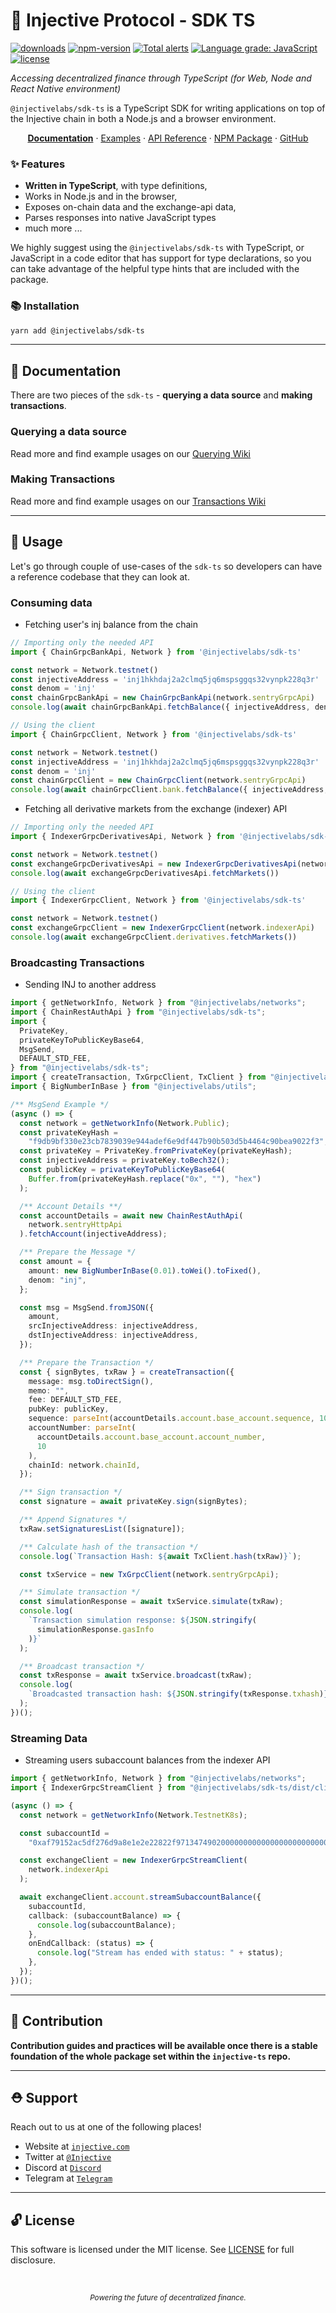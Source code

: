 # 🌟 Injective Protocol - SDK TS

[![downloads](https://img.shields.io/npm/dm/@injectivelabs/sdk-ts.svg)](https://www.npmjs.com/package/@injectivelabs/sdk-ts)
[![npm-version](https://img.shields.io/npm/v/@injectivelabs/sdk-ts.svg)](https://www.npmjs.com/package/@injectivelabs/sdk-ts)
[![Total alerts](https://img.shields.io/lgtm/alerts/g/InjectiveLabs/injective-ts.svg?logo=lgtm&logoWidth=18)](https://lgtm.com/projects/g/InjectiveLabs/injective-ts/alerts/) [![Language grade: JavaScript](https://img.shields.io/lgtm/grade/javascript/g/InjectiveLabs/injective-ts.svg?logo=lgtm&logoWidth=18)](https://lgtm.com/projects/g/InjectiveLabs/injective-ts/context:javascript)
[![license](https://img.shields.io/npm/l/express.svg)]()

_Accessing decentralized finance through TypeScript (for Web, Node and React Native environment)_

`@injectivelabs/sdk-ts` is a TypeScript SDK for writing applications on top of the Injective chain in both a Node.js and a browser environment.

<p align="center">
  <a href="https://github.com/InjectiveLabs/injective-ts/tree/master/packages/sdk-ts" target="_blank"><strong>Documentation</strong></a>
  ·
  <a href="https://github.com/InjectiveLabs/sdk-ts-examples" target="_blank">Examples</a>
  ·
  <a href="https://injectivelabs.github.io/injective-ts/modules/_injectivelabs_sdk_ts.html" target="_blank">API Reference</a>
  ·
  <a href="https://www.npmjs.com/package/@injectivelabs/sdk-ts" target="_blank">NPM Package</a>
  ·
  <a href="https://github.com/InjectiveLabs/injective-ts/tree/master/packages/sdk-ts" target="_blank">GitHub</a>
</p>

### ✨ Features

- **Written in TypeScript**, with type definitions,
- Works in Node.js and in the browser,
- Exposes on-chain data and the exchange-api data,
- Parses responses into native JavaScript types
- much more ...

We highly suggest using the `@injectivelabs/sdk-ts` with TypeScript, or JavaScript in a code editor that has support for type declarations, so you can take advantage of the helpful type hints that are included with the package.


### 📚 Installation

```bash
yarn add @injectivelabs/sdk-ts
```

---

## 📖 Documentation

There are two pieces of the `sdk-ts` - **querying a data source** and **making transactions**.

### Querying a data source

Read more and find example usages on our [Querying Wiki](https://github.com/InjectiveLabs/injective-ts/wiki/01Querying)

### Making Transactions

Read more and find example usages on our [Transactions Wiki](https://github.com/InjectiveLabs/injective-ts/wiki/02Transactions)

---

## 🎒 Usage

Let's go through couple of use-cases of the `sdk-ts` so developers can have a reference codebase that they can look at.

### Consuming data

- Fetching user's inj balance from the chain

```ts
// Importing only the needed API
import { ChainGrpcBankApi, Network } from '@injectivelabs/sdk-ts'

const network = Network.testnet()
const injectiveAddress = 'inj1hkhdaj2a2clmq5jq6mspsggqs32vynpk228q3r'
const denom = 'inj'
const chainGrpcBankApi = new ChainGrpcBankApi(network.sentryGrpcApi)
console.log(await chainGrpcBankApi.fetchBalance({ injectiveAddress, denom }))
```

```ts
// Using the client
import { ChainGrpcClient, Network } from '@injectivelabs/sdk-ts'

const network = Network.testnet()
const injectiveAddress = 'inj1hkhdaj2a2clmq5jq6mspsggqs32vynpk228q3r'
const denom = 'inj'
const chainGrpcClient = new ChainGrpcClient(network.sentryGrpcApi)
console.log(await chainGrpcClient.bank.fetchBalance({ injectiveAddress, denom }))
```

- Fetching all derivative markets from the exchange (indexer) API

```ts
// Importing only the needed API
import { IndexerGrpcDerivativesApi, Network } from '@injectivelabs/sdk-ts'

const network = Network.testnet()
const exchangeGrpcDerivativesApi = new IndexerGrpcDerivativesApi(network.indexerApi)
console.log(await exchangeGrpcDerivativesApi.fetchMarkets())
```

```ts
// Using the client
import { IndexerGrpcClient, Network } from '@injectivelabs/sdk-ts'

const network = Network.testnet()
const exchangeGrpcClient = new IndexerGrpcClient(network.indexerApi)
console.log(await exchangeGrpcClient.derivatives.fetchMarkets())
```

### Broadcasting Transactions

- Sending INJ to another address

```ts
import { getNetworkInfo, Network } from "@injectivelabs/networks";
import { ChainRestAuthApi } from "@injectivelabs/sdk-ts";
import {
  PrivateKey,
  privateKeyToPublicKeyBase64,
  MsgSend,
  DEFAULT_STD_FEE,
} from "@injectivelabs/sdk-ts";
import { createTransaction, TxGrpcClient, TxClient } from "@injectivelabs/sdk-ts/dist/core/transaction";
import { BigNumberInBase } from "@injectivelabs/utils";

/** MsgSend Example */
(async () => {
  const network = getNetworkInfo(Network.Public);
  const privateKeyHash =
    "f9db9bf330e23cb7839039e944adef6e9df447b90b503d5b4464c90bea9022f3";
  const privateKey = PrivateKey.fromPrivateKey(privateKeyHash);
  const injectiveAddress = privateKey.toBech32();
  const publicKey = privateKeyToPublicKeyBase64(
    Buffer.from(privateKeyHash.replace("0x", ""), "hex")
  );

  /** Account Details **/
  const accountDetails = await new ChainRestAuthApi(
    network.sentryHttpApi
  ).fetchAccount(injectiveAddress);

  /** Prepare the Message */
  const amount = {
    amount: new BigNumberInBase(0.01).toWei().toFixed(),
    denom: "inj",
  };

  const msg = MsgSend.fromJSON({
    amount,
    srcInjectiveAddress: injectiveAddress,
    dstInjectiveAddress: injectiveAddress,
  });

  /** Prepare the Transaction */
  const { signBytes, txRaw } = createTransaction({
    message: msg.toDirectSign(),
    memo: "",
    fee: DEFAULT_STD_FEE,
    pubKey: publicKey,
    sequence: parseInt(accountDetails.account.base_account.sequence, 10),
    accountNumber: parseInt(
      accountDetails.account.base_account.account_number,
      10
    ),
    chainId: network.chainId,
  });

  /** Sign transaction */
  const signature = await privateKey.sign(signBytes);

  /** Append Signatures */
  txRaw.setSignaturesList([signature]);

  /** Calculate hash of the transaction */
  console.log(`Transaction Hash: ${await TxClient.hash(txRaw)}`);

  const txService = new TxGrpcClient(network.sentryGrpcApi);

  /** Simulate transaction */
  const simulationResponse = await txService.simulate(txRaw);
  console.log(
    `Transaction simulation response: ${JSON.stringify(
      simulationResponse.gasInfo
    )}`
  );

  /** Broadcast transaction */
  const txResponse = await txService.broadcast(txRaw);
  console.log(
    `Broadcasted transaction hash: ${JSON.stringify(txResponse.txhash)}`
  );
})();
```

### Streaming Data

- Streaming users subaccount balances from the indexer API

```ts
import { getNetworkInfo, Network } from "@injectivelabs/networks";
import { IndexerGrpcStreamClient } from "@injectivelabs/sdk-ts/dist/client/indexer/IndexerGrpcStreamClient";

(async () => {
  const network = getNetworkInfo(Network.TestnetK8s);

  const subaccountId =
    "0xaf79152ac5df276d9a8e1e2e22822f9713474902000000000000000000000000";

  const exchangeClient = new IndexerGrpcStreamClient(
    network.indexerApi
  );

  await exchangeClient.account.streamSubaccountBalance({
    subaccountId,
    callback: (subaccountBalance) => {
      console.log(subaccountBalance);
    },
    onEndCallback: (status) => {
      console.log("Stream has ended with status: " + status);
    },
  });
})();
```

---

## 📜 Contribution

**Contribution guides and practices will be available once there is a stable foundation of the whole package set within the `injective-ts` repo.**

---

## ⛑ Support

Reach out to us at one of the following places!

- Website at <a href="https://injective.com" target="_blank">`injective.com`</a>
- Twitter at <a href="https://twitter.com/Injective_" target="_blank">`@Injective`</a>
- Discord at <a href="https://discord.com/invite/NK4qdbv" target="_blank">`Discord`</a>
- Telegram at <a href="https://t.me/joininjective" target="_blank">`Telegram`</a>

---

## 🔓 License

This software is licensed under the MIT license. See [LICENSE](./LICENSE) for full disclosure.

<p>&nbsp;</p>
<div align="center">
  <sub><em>Powering the future of decentralized finance.</em></sub>
</div>
